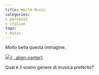 ```yaml
---
title: World Music
categories:
- personal
- italian
tags:
- music
---
```

Molto bella questa immagine.  

[![]({{site.url}}/assets/images/world-beat-music.png){: .align-center}]({{site.url}}/assets/images/world-beat-music.png)

Qual è il vostro genere di musica preferito?

